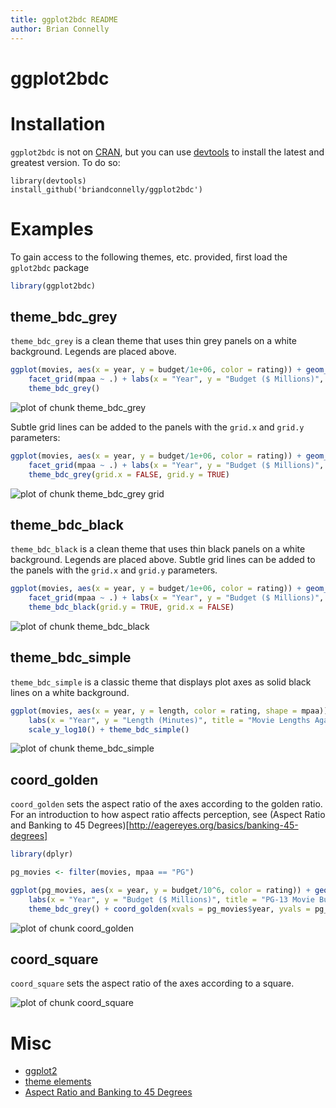 ```yaml
---
title: ggplot2bdc README
author: Brian Connelly
---
```


# ggplot2bdc

# Installation

`ggplot2bdc` is not on [CRAN](http://cran.r-project.org/), but you can use
[devtools](http://cran.r-project.org/web/packages/devtools/index.html) to
install the latest and greatest version. To do so:

    library(devtools)
    install_github('briandconnelly/ggplot2bdc')


# Examples

To gain access to the following themes, etc. provided, first load the
`gplot2bdc` package


```r
library(ggplot2bdc)
```


## theme_bdc_grey

`theme_bdc_grey` is a clean theme that uses thin grey panels on a white
background. Legends are placed above.


```r
ggplot(movies, aes(x = year, y = budget/1e+06, color = rating)) + geom_point() + 
    facet_grid(mpaa ~ .) + labs(x = "Year", y = "Budget ($ Millions)", title = "Hollywood Budgets Against Time") + 
    theme_bdc_grey()
```

![plot of chunk theme_bdc_grey](figure/theme_bdc_grey.png) 


Subtle grid lines can be added to the panels with the `grid.x` and `grid.y`
parameters:


```r
ggplot(movies, aes(x = year, y = budget/1e+06, color = rating)) + geom_point() + 
    facet_grid(mpaa ~ .) + labs(x = "Year", y = "Budget ($ Millions)", title = "Hollywood Budgets Against Time") + 
    theme_bdc_grey(grid.x = FALSE, grid.y = TRUE)
```

![plot of chunk theme_bdc_grey grid](figure/theme_bdc_grey_grid.png) 


## theme_bdc_black

`theme_bdc_black` is a clean theme that uses thin black panels on a white
background. Legends are placed above. Subtle grid lines can be added to the
panels with the `grid.x` and `grid.y` parameters.


```r
ggplot(movies, aes(x = year, y = budget/1e+06, color = rating)) + geom_point() + 
    facet_grid(mpaa ~ .) + labs(x = "Year", y = "Budget ($ Millions)", title = "Hollywood Budgets Against Time") + 
    theme_bdc_black(grid.y = TRUE, grid.x = FALSE)
```

![plot of chunk theme_bdc_black](figure/theme_bdc_black.png) 


## theme_bdc_simple

`theme_bdc_simple` is a classic theme that displays plot axes as solid black
lines on a white background.


```r
ggplot(movies, aes(x = year, y = length, color = rating, shape = mpaa)) + geom_point() + 
    labs(x = "Year", y = "Length (Minutes)", title = "Movie Lengths Against Time") + 
    scale_y_log10() + theme_bdc_simple()
```

![plot of chunk theme_bdc_simple](figure/theme_bdc_simple.png) 


## coord_golden

`coord_golden` sets the aspect ratio of the axes according to the golden ratio.
For an introduction to how aspect ratio affects perception, see
(Aspect Ratio and Banking to 45 Degrees)[http://eagereyes.org/basics/banking-45-degrees]


```r
library(dplyr)

pg_movies <- filter(movies, mpaa == "PG")

ggplot(pg_movies, aes(x = year, y = budget/10^6, color = rating)) + geom_point() + 
    labs(x = "Year", y = "Budget ($ Millions)", title = "PG-13 Movie Budgets") + 
    theme_bdc_grey() + coord_golden(xvals = pg_movies$year, yvals = pg_movies$budget/10^6)
```

![plot of chunk coord_golden](figure/coord_golden.png) 


## coord_square

`coord_square` sets the aspect ratio of the axes according to a square.

![plot of chunk coord_square](figure/coord_square.png) 


# Misc
* [ggplot2](http://ggplot2.org/)
* [theme elements](http://docs.ggplot2.org/current/theme.html)
* [Aspect Ratio and Banking to 45 Degrees](http://eagereyes.org/basics/banking-45-degrees)
